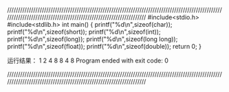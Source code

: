 ///////////////////////////////////////////////////////////////////////////////////////////////////////////////////////////////////////////////////////////////////
#include<stdio.h>
#include<stdlib.h>
int main()
{
    printf("%d\n",sizeof(char));
    printf("%d\n",sizeof(short));
    printf("%d\n",sizeof(int));
    printf("%d\n",sizeof(long));
    printf("%d\n",sizeof(long long));
    printf("%d\n",sizeof(float));
    printf("%d\n",sizeof(double));
return 0;
}


运行结果：
1
2
4
8
8
4
8
Program ended with exit code: 0

///////////////////////////////////////////////////////////////////////////////////////////////////////////////////////////////////////////////////////////////////

